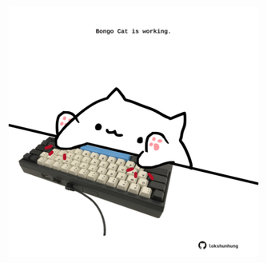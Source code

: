 <!-- built at 01/05/2021, 22:02:28 UTC -->
<p align="center">
  <img width="500" height="500" src="./ReadmeImage.svg">
</p>
